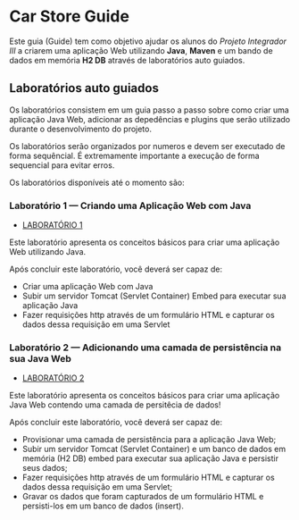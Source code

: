 # Car Store Guide 

Este guia (Guide) tem como objetivo ajudar os alunos do *Projeto Integrador III* a criarem uma aplicação Web utilizando **Java**, **Maven** e um bando de dados em memória **H2 DB** através de laboratórios auto guiados.

## Laboratórios auto guiados

Os laboratórios consistem em um guia passo a passo sobre como criar uma aplicação Java Web, adicionar as depedências e plugins que serão utilizado durante o desenvolvimento do projeto.

Os laboratórios serão organizados por numeros e devem ser executado de forma sequêncial. É extremamente importante a execução de forma sequencial para evitar erros.

Os laboratórios disponíveis até o momento são: 

### Laboratório 1 — Criando uma Aplicação Web com Java
- [LABORATÓRIO 1](./LABORATORIO-1.md)

Este laboratório apresenta os conceitos básicos para criar uma aplicação Web utilizando Java.

Após concluir este laboratório, você deverá ser capaz de:

- Criar uma aplicação Web com Java
- Subir um servidor Tomcat (Servlet Container) Embed para executar sua aplicação Java
- Fazer requisições http através de um formulário HTML e capturar os dados dessa requisição em uma Servlet


### Laboratório 2 — Adicionando uma camada de persistência na sua Java Web
- [LABORATÓRIO 2](./LABORATORIO-2.md)

Este laboratório apresenta os conceitos básicos para criar uma aplicação Java Web contendo uma camada de persitêcia de dados!

Após concluir este laboratório, você deverá ser capaz de:

- Provisionar uma camada de persistência para a aplicação Java Web;
- Subir um servidor Tomcat (Servlet Container) e um banco de dados em memória (H2 DB) embed para executar sua aplicação Java e persistir seus dados;
- Fazer requisições http através de um formulário HTML e capturar os dados dessa requisição em uma Servlet;
- Gravar os dados que foram capturados de um formulário HTML e persisti-los em um banco de dados (insert).
